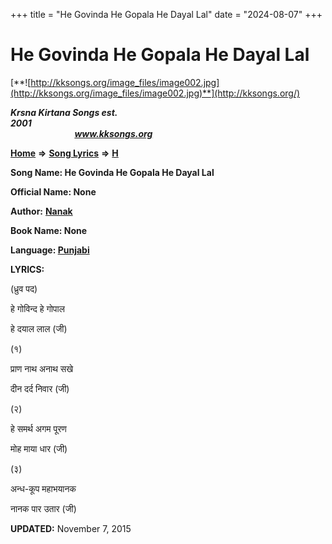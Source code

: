 +++
title = "He Govinda He Gopala He Dayal Lal"
date = "2024-08-07"
+++

# He Govinda He Gopala He Dayal Lal
[**![http://kksongs.org/image_files/image002.jpg](http://kksongs.org/image_files/image002.jpg)**](http://kksongs.org/)

**_Krsna Kirtana Songs est. 2001_**                                                                                                                                                 **_www.kksongs.org_**

[**Home**](http://kksongs.org/) **⇒** [**Song Lyrics**](http://kksongs.org/lyrics.html) **⇒** [**H**](http://kksongs.org/songs/song_h.html)

**Song Name: He Govinda He Gopala He Dayal Lal**

**Official Name: None**

**Author:** [**Nanak**](http://kksongs.org/authors/list/nanak.html)

**Book Name: None**

**Language: [Punjabi](http://kksongs.org/language/list/punjabi.html)**



**LYRICS:**

(ध्रुव पद)

हे गोविन्द हे गोपाल

हे दयाल लाल (जी)

(१)

प्राण नाथ अनाथ सखे

दीन दर्द निवार (जी)

(२)

हे समर्थ अगम पूरण

मोह माया धार (जी)

(३)

अन्ध\-कूप महाभयानक

नानक पार उतार (जी) 

**UPDATED:** November 7, 2015